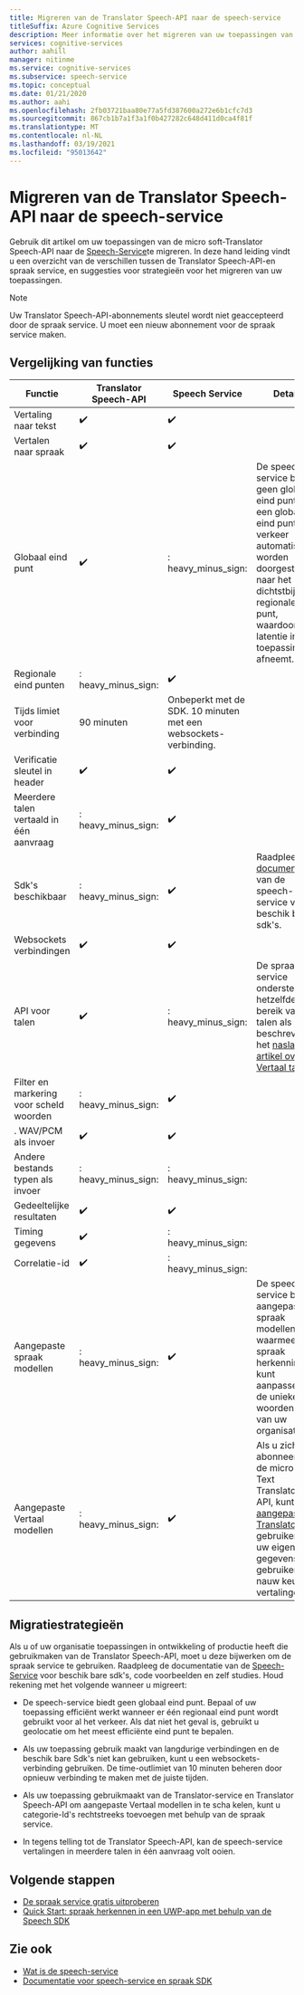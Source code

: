 ```yaml
---
title: Migreren van de Translator Speech-API naar de speech-service
titleSuffix: Azure Cognitive Services
description: Meer informatie over het migreren van uw toepassingen van de Translator Speech-API naar de speech-service.
services: cognitive-services
author: aahill
manager: nitinme
ms.service: cognitive-services
ms.subservice: speech-service
ms.topic: conceptual
ms.date: 01/21/2020
ms.author: aahi
ms.openlocfilehash: 2fb03721baa80e77a5fd387600a272e6b1cfc7d3
ms.sourcegitcommit: 867cb1b7a1f3a1f0b427282c648d411d0ca4f81f
ms.translationtype: MT
ms.contentlocale: nl-NL
ms.lasthandoff: 03/19/2021
ms.locfileid: "95013642"
---
```

# <a name="migrate-from-the-translator-speech-api-to-the-speech-service"></a>Migreren van de Translator Speech-API naar de speech-service

Gebruik dit artikel om uw toepassingen van de micro soft-Translator Speech-API naar de [Speech-Service](index.yml)te migreren. In deze hand leiding vindt u een overzicht van de verschillen tussen de Translator Speech-API-en spraak service, en suggesties voor strategieën voor het migreren van uw toepassingen.

> [!NOTE]
> Uw Translator Speech-API-abonnements sleutel wordt niet geaccepteerd door de spraak service. U moet een nieuw abonnement voor de spraak service maken.

## <a name="comparison-of-features"></a>Vergelijking van functies

| Functie                                           | Translator Speech-API                                  | Speech Service | Details                                                                                                                                                                                                                                                                            |
|---------------------------------------------------|-----------------------------------------------------------------|------------------------------------|------------------------------------------------------------------------------------------------------------------------------------------------------------------------------------------------------------------------------------------------------------------------------------|
| Vertaling naar tekst                               | :heavy_check_mark:                                              | :heavy_check_mark:                 |                                                                                                                                                                                                                                                                                    |
| Vertalen naar spraak                             | :heavy_check_mark:                                              | :heavy_check_mark:                 |                                                                                                                                                                                                                                                                                    |
| Globaal eind punt                                   | :heavy_check_mark:                                              | : heavy_minus_sign:                 | De speech-service biedt geen globaal eind punt. Met een globaal eind punt kan verkeer automatisch worden doorgestuurd naar het dichtstbijzijnde regionale eind punt, waardoor de latentie in uw toepassing afneemt.                                                    |
| Regionale eind punten                                | : heavy_minus_sign:                                              | :heavy_check_mark:                 |                                                                                                                                                                                                                                                                                    |
| Tijds limiet voor verbinding                             | 90 minuten                                               | Onbeperkt met de SDK. 10 minuten met een websockets-verbinding.                                                                                                                                                                                                                                                                                   |
| Verificatie sleutel in header                                | :heavy_check_mark:                                              | :heavy_check_mark:                 |                                                                                                                                                                                                                                                                                    |
| Meerdere talen vertaald in één aanvraag | : heavy_minus_sign:                                              | :heavy_check_mark:                 |                                                                                                                                                                                                                                                                                    |
| Sdk's beschikbaar                                    | : heavy_minus_sign:                                              | :heavy_check_mark:                 | Raadpleeg de [documentatie](index.yml) van de speech-service voor beschik bare sdk's.                                                                                                                                                    |
| Websockets verbindingen                            | :heavy_check_mark:                                              | :heavy_check_mark:                 |                                                                                                                                                                                                                                                                                    |
| API voor talen                                     | :heavy_check_mark:                                              | : heavy_minus_sign:                 | De spraak service ondersteunt hetzelfde bereik van talen als beschreven in het [naslag artikel over de Vertaal talen]() . |
| Filter en markering voor scheld woorden                       | : heavy_minus_sign:                                              | :heavy_check_mark:                 |                                                                                                                                                                                                                                                                                    |
| . WAV/PCM als invoer                                 | :heavy_check_mark:                                              | :heavy_check_mark:                 |                                                                                                                                                                                                                                                                                    |
| Andere bestands typen als invoer                         | : heavy_minus_sign:                                              | : heavy_minus_sign:                 |                                                                                                                                                                                                                                                                                    |
| Gedeeltelijke resultaten                                   | :heavy_check_mark:                                              | :heavy_check_mark:                 |                                                                                                                                                                                                                                                                                    |
| Timing gegevens                                       | :heavy_check_mark:                                              | : heavy_minus_sign:                 |                                                                                                                                                                 |
| Correlatie-id                                    | :heavy_check_mark:                                              | : heavy_minus_sign:                 |                                                                                                                                                                                                                                                                                    |
| Aangepaste spraak modellen                              | : heavy_minus_sign:                                              | :heavy_check_mark:                 | De speech-service biedt aangepaste spraak modellen waarmee u spraak herkenning kunt aanpassen aan de unieke woorden lijst van uw organisatie.                                                                                                                                           |
| Aangepaste Vertaal modellen                         | : heavy_minus_sign:                                              | :heavy_check_mark:                 | Als u zich abonneert op de micro soft Text Translator-API, kunt u [aangepaste Translator](https://www.microsoft.com/translator/business/customization/) gebruiken om uw eigen gegevens te gebruiken voor nauw keurige vertalingen.                                                 |

## <a name="migration-strategies"></a>Migratiestrategieën

Als u of uw organisatie toepassingen in ontwikkeling of productie heeft die gebruikmaken van de Translator Speech-API, moet u deze bijwerken om de spraak service te gebruiken. Raadpleeg de documentatie van de [Speech-Service](index.yml) voor beschik bare sdk's, code voorbeelden en zelf studies. Houd rekening met het volgende wanneer u migreert:

* De speech-service biedt geen globaal eind punt. Bepaal of uw toepassing efficiënt werkt wanneer er één regionaal eind punt wordt gebruikt voor al het verkeer. Als dat niet het geval is, gebruikt u geolocatie om het meest efficiënte eind punt te bepalen.

* Als uw toepassing gebruik maakt van langdurige verbindingen en de beschik bare Sdk's niet kan gebruiken, kunt u een websockets-verbinding gebruiken. De time-outlimiet van 10 minuten beheren door opnieuw verbinding te maken met de juiste tijden.

* Als uw toepassing gebruikmaakt van de Translator-service en Translator Speech-API om aangepaste Vertaal modellen in te scha kelen, kunt u categorie-Id's rechtstreeks toevoegen met behulp van de spraak service.

* In tegens telling tot de Translator Speech-API, kan de speech-service vertalingen in meerdere talen in één aanvraag volt ooien.

## <a name="next-steps"></a>Volgende stappen

* [De spraak service gratis uitproberen](overview.md#try-the-speech-service-for-free)
* [Quick Start: spraak herkennen in een UWP-app met behulp van de Speech SDK](./get-started-speech-to-text.md?pivots=programming-language-csharp&tabs=uwp)

## <a name="see-also"></a>Zie ook

* [Wat is de speech-service](overview.md)
* [Documentatie voor speech-service en spraak SDK](./speech-devices-sdk-quickstart.md?pivots=platform-android)